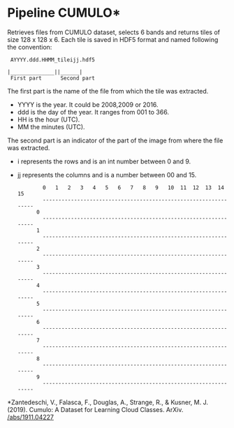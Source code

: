 # Pipeline CUMULO*

Retrieves files from CUMULO dataset, selects 6 bands and returns tiles of size 128 x 128 x 6. Each tile is saved in HDF5 format and named following the convention:

     AYYYY.ddd.HHMM_tileijj.hdf5

    |______________||______|
     First part      Second part

The first part is the name of the file from which the tile was extracted. 

- YYYY is the year. It could be 2008,2009 or 2016.
- ddd is the day of the year. It ranges from 001 to 366.
- HH is the hour (UTC).
- MM the minutes (UTC).

The second part is an indicator of the part of the image from where the file was extracted.

- i represents the rows and is an int  number between 0 and 9.
- jj represents the columns and is a number between 00 and 15. 


            
              0   1   2   3   4   5   6   7   8   9   10  11  12  13  14  15
              ----------------------------------------------------------------
            0
              ----------------------------------------------------------------
            1
              ----------------------------------------------------------------   
            2
              ----------------------------------------------------------------
            3
              ----------------------------------------------------------------
            4
              ----------------------------------------------------------------
            5
              ----------------------------------------------------------------
            6
              ----------------------------------------------------------------
            7
              ----------------------------------------------------------------
            8
              ----------------------------------------------------------------
            9
              ----------------------------------------------------------------


*Zantedeschi, V., Falasca, F., Douglas, A., Strange, R., & Kusner, M. J. (2019). Cumulo: A Dataset for Learning Cloud Classes. ArXiv. [/abs/1911.04227](https://arxiv.org/abs/1911.04227)